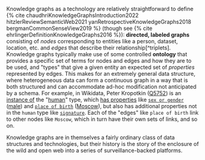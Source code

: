 Knowledge graphs as a technology are relatively straightforward to define {% cite chaudhriKnowledgeGraphsIntroduction2022 hitzlerReviewSemanticWeb2021 yanRetrospectiveKnowledgeGraphs2018 bergmanCommonSenseView2019 %} (though see {% cite ehrlingerDefinitionKnowledgeGraphs2016 %}): **directed, labeled graphs** consisting of *nodes* corresponding to entities like a person, dataset, location, etc. and *edges* that describe their relationship[^triplets]. Knowledge graphs typically make use of some controlled **ontology** that provides a specific set of terms for nodes and edges and how they are to be used, and "types" that give a given entity an expected set of *properties* represented by edges. This makes for an extremely general data structure, where heterogeneous data can form a continuous graph in a way that is both structured and can accommodate ad-hoc modification not anticipated by a schema. For example, in Wikidata, Peter Kropotkin ([Q5752](https://www.wikidata.org/wiki/Q5752)) is an [instance of](https://www.wikidata.org/wiki/Property:P31) the "[human](https://www.wikidata.org/wiki/Q5)" type, which [has properties](https://www.wikidata.org/wiki/Property:P1963) like [`sex or gender`](https://www.wikidata.org/wiki/Property:P21) ([male](https://www.wikidata.org/wiki/Q6581097)) and [`place of birth`](https://www.wikidata.org/wiki/Property:P19) ([Moscow](https://www.wikidata.org/wiki/Q649)), but also has additional properties not in the `human` type like [`signature`](https://www.wikidata.org/wiki/Property:P109). Each of the "edges" like `place of birth` link to other nodes like `Moscow`, which in turn have their own sets of links, and so on.

Knowledge graphs are in themselves a fairly ordinary class of data structures and technologies, but their history is the story of the enclosure of the wild and open web into a series of surveillance-backed platforms. 